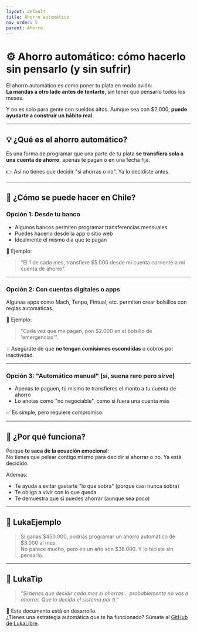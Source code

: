 ```yaml
---
layout: default
title: Ahorro automático
nav_order: 5
parent: Ahorro
---
```


# ⚙️ Ahorro automático: cómo hacerlo sin pensarlo (y sin sufrir)

El ahorro automático es como poner tu plata en modo avión:  
**La mandas a otro lado antes de tentarte**, sin tener que pensarlo todos los meses.

Y no es solo para gente con sueldos altos. Aunque sea con $2.000, **puede ayudarte a construir un hábito real**.

---

## 💡 ¿Qué es el ahorro automático?

Es una forma de programar que una parte de tu plata **se transfiera sola a una cuenta de ahorro**, apenas te pagan o en una fecha fija.

👉 Así no tienes que decidir "si ahorras o no". Ya lo decidiste antes.

---

## 🏦 ¿Cómo se puede hacer en Chile?

### Opción 1: Desde tu banco

- Algunos bancos permiten programar transferencias mensuales
- Puedes hacerlo desde la app o sitio web
- Idealmente el mismo día que te pagan

💬 Ejemplo:  
> "El 1 de cada mes, transfiere $5.000 desde mi cuenta corriente a mi cuenta de ahorro".

---

### Opción 2: Con cuentas digitales o apps

Algunas apps como Mach, Tenpo, Fintual, etc. permiten crear bolsillos con reglas automáticas.

💬 Ejemplo:
> "Cada vez que me pagan, pon $2.000 en el bolsillo de 'emergencias'".

💡 Asegúrate de que **no tengan comisiones escondidas** o cobros por inactividad.

---

### Opción 3: "Automático manual" (sí, suena raro pero sirve)

- Apenas te paguen, tú mismo te transfieres el monto a tu cuenta de ahorro
- Lo anotas como "no negociable", como si fuera una cuenta más

✅ Es simple, pero requiere compromiso.

---

## 🧠 ¿Por qué funciona?

Porque **te saca de la ecuación emocional**:  
No tienes que pelear contigo mismo para decidir si ahorrar o no. Ya está decidido.

Además:
- Te ayuda a evitar gastarte "lo que sobra" (porque casi nunca sobra)
- Te obliga a vivir con lo que queda
- Te demuestra que sí puedes ahorrar (aunque sea poco)

---

## 💬 LukaEjemplo

> Si ganas $450.000, podrías programar un ahorro automático de $3.000 al mes.  
> No parece mucho, pero en un año son $36.000. Y lo hiciste sin pensarlo.

---

## 🧠 LukaTip

> *"Si tienes que decidir cada mes si ahorras... probablemente no vas a ahorrar. Que lo decida el sistema por ti."*

📌 Este documento está en desarrollo.  
¿Tienes una estrategia automática que te ha funcionado? Súmate al [GitHub de LukaLibre](https://github.com/tuusuario/lukalibre).
